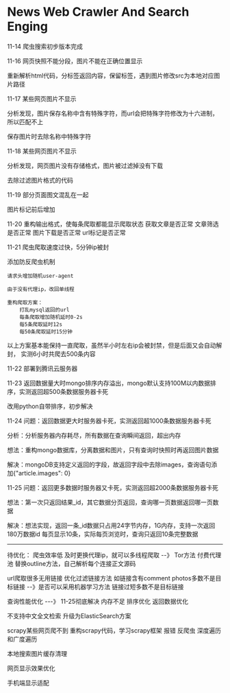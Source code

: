 # News Web Crawler And Search Enging

11-14
爬虫搜索初步版本完成

11-16
网页快照不能分段，图片不能在正确位置显示

重新解析html代码，分标签返回内容，保留标签，遇到图片修改src为本地对应图片路径

11-17
某些网页图片不显示

分析发现，图片保存名称中含有特殊字符，而url会把特殊字符修改为十六进制，所以匹配不上

保存图片时去除名称中特殊字符

11-18
某些网页图片不显示

分析发现，网页图片没有存储格式，图片被过滤掉没有下载

去除过滤图片格式的代码

11-19
部分页面图文混乱在一起

图片标记前后增加<br>

11-20
重构输出格式，使每条爬取都能显示爬取状态
    获取文章是否正常
    文章筛选是否正常
    图片下载是否正常
    url标记是否正常

11-21
爬虫爬取速度过快，5分钟ip被封

添加防反爬虫机制

    请求头增加随机user-agent

    由于没有代理ip，改回单线程

    重构爬取方案：
        打乱mysql返回的url
        每条爬取增加随机延时0-2s
        每5条爬取延时12s
        每50条爬取延时15分钟
以上方案基本能保持一直爬取，虽然半小时左右ip会被封禁，但是后面又会自动解封，
实测6小时共爬去500条内容

11-22
部署到腾讯云服务器

11-23
返回数据量大时mongo排序内存溢出，mongo默认支持100M以内数据排序，实测返回超500条数据服务器卡死

改用python自带排序，初步解决

11-24
问题：返回数据更大时服务器卡死，实测返回超1000条数据服务器卡死

分析：分析服务器内存耗尽，所有数据在查询瞬间返回，超出内存

想法：重构mongo数据库，分离数据和图片，只有查询时快照时再返回图片数据

解决：mongoDB支持定义返回的字段，故返回字段中去除images，查询语句添加{"article.images": 0}

11-25
问题：返回更多数据时服务器又卡死，实测返回超2000条数据服务器卡死

想法：第一次只返回结果_id，其它数据分页返回，查询哪一页数据返回哪一页数据

解决：想法实现，返回一条_id数据只占用24字节内存，1G内存，支持一次返回180万数据id
每页显示10条，实际每页浏览时，查询只返回10条完整数据

----------------------------------------------------
待优化：
爬虫效率低
    及时更换代理ip，就可以多线程爬取 --》 Tor方法 付费代理池
    替换outline方法，自己解析每个连接正文源码

url爬取很多无用链接
    优化过滤链接方法
    如链接含有comment photos多数不是目标链接 --》是否可以采用机器学习方法
    链接过短多数不是目标链接

查询性能优化  ---》 11-25彻底解决
    内存不足
    排序优化
    返回数据优化

不支持中文全文检索
    升级为ElasticSearch方案

scrapy某些网页爬不到
    重构scrapy代码，学习scrapy框架
    报错 反爬虫
    深度遍历和广度遍历

本地搜索图片缓存清理

网页显示效果优化

手机端显示适配